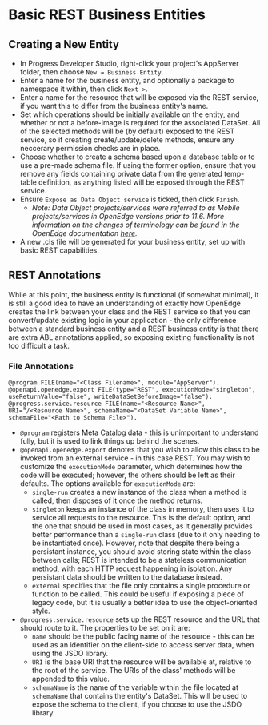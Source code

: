 # Basic REST Business Entities
## Creating a New Entity
* In Progress Developer Studio, right-click your project's AppServer folder, then choose `New → Business Entity`.
* Enter a name for the business entity, and optionally a package to namespace it within, then click `Next >`.
* Enter a name for the resource that will be exposed via the REST service, if you want this to differ from the
business entity's name.
* Set which operations should be initially available on the entity, and whether or not a before-image is required
for the associated DataSet. All of the selected methods will be (by default) exposed to the REST service, so if
creating create/update/delete methods, ensure any neccerary permission checks are in place.
* Choose whether to create a schema based upon a database table or to use a pre-made schema file. If using the
former option, ensure that you remove any fields containing private data from the generated temp-table definition,
as anything listed will be exposed through the REST service.
* Ensure `Expose as Data Object service` is ticked, then click `Finish`.
  * *Note: Data Object projects/services were referred to as Mobile projects/services in OpenEdge versions prior
  to 11.6. More information on the changes of terminology can be found in the OpenEdge documentation
  [here](https://documentation.progress.com/output/ua/OpenEdge_latest/index.html#page/gspub/data-object-service-terminology-and-uri-differen.html).*
* A new .cls file will be generated for your business entity, set up with basic REST capabilities.

## REST Annotations
While at this point, the business entity is functional (if somewhat minimal), it is still a good idea to have an
understanding of exactly how OpenEdge creates the link between your class and the REST service so that you
can convert/update existing logic in your application - the only difference between a standard business entity
and a REST business entity is that there are extra ABL annotations applied, so exposing existing functionality
is not too difficult a task.

### File Annotations
```ABL
@program FILE(name="<Class Filename>", module="AppServer").
@openapi.openedge.export FILE(type="REST", executionMode="singleton", useReturnValue="false", writeDataSetBeforeImage="false").
@progress.service.resource FILE(name="<Resource Name>", URI="/<Resource Name>", schemaName="<DataSet Variable Name>", schemaFile="<Path to Schema File>").
```
* `@program` registers Meta Catalog data - this is unimportant to understand fully, but it is used to link things
up behind the scenes.
* `@openapi.openedge.export` denotes that you wish to allow this class to be invoked from an external service -
in this case REST. You may wish to customize the `executionMode` parameter, which determines how the code will be
executed; however, the others should be left as their defaults. The options available for `executionMode` are:
  * `single-run` creates a new instance of the class when a method is called, then disposes of it once the method
  returns.
  * `singleton` keeps an instance of the class in memory, then uses it to service all requests to the resource. This is the default option, and the one that should be used in most cases, as it generally provides better performance than a `single-run` class (due to it only needing to be instantiated once). However, note that despite there being a persistant instance, you should avoid storing state within the class between calls; REST is intended to be a stateless communication method, with each HTTP request happening in isolation. Any persistant data should be written to the database instead.
  * `external` specifies that the file only contains a single procedure or function to be called. This could be
  useful if exposing a piece of legacy code, but it is usually a better idea to use the object-oriented style.
* `@progress.service.resource` sets up the REST resource and the URL that should route to it. The properties to be
set on it are:
  * `name` should be the public facing name of the resource - this can be used as an identifier on the client-side to
  access server data, when using the JSDO library.
  * `URI` is the base URI that the resource will be available at, relative to the root of the service. The URIs of the
  class' methods will be appended to this value.
  * `schemaName` is the name of the variable within the file located at `schemaName` that contains the entity's DataSet.
  This will be used to expose the schema to the client, if you choose to use the JSDO library.
